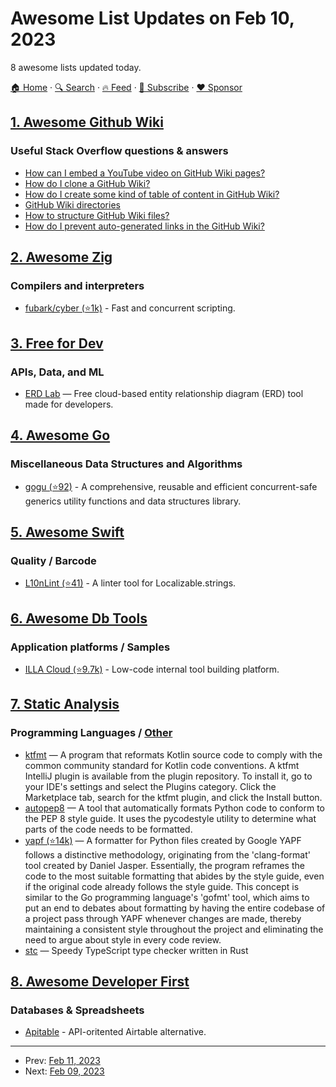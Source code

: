 # Awesome List Updates on Feb 10, 2023

8 awesome lists updated today.

[🏠 Home](/README.md) · [🔍 Search](https://www.trackawesomelist.com/search/) · [🔥 Feed](https://www.trackawesomelist.com/rss.xml) · [📮 Subscribe](https://trackawesomelist.us17.list-manage.com/subscribe?u=d2f0117aa829c83a63ec63c2f&id=36a103854c) · [❤️  Sponsor](https://github.com/sponsors/theowenyoung)



## [1. Awesome Github Wiki](/content/MyHoneyBadger/awesome-github-wiki/README.md)

### Useful Stack Overflow questions & answers

*   [How can I embed a YouTube video on GitHub Wiki pages?](https://stackoverflow.com/questions/11804820/how-can-i-embed-a-youtube-video-on-github-wiki-pages)
*   [How do I clone a GitHub Wiki?](https://stackoverflow.com/questions/15080848/how-do-i-clone-a-github-wiki)
*   [How do I create some kind of table of content in GitHub Wiki?](https://stackoverflow.com/questions/18244417/how-do-i-create-some-kind-of-table-of-content-in-github-wiki)
*   [GitHub Wiki directories](https://stackoverflow.com/questions/11088285/github-wiki-directories)
*   [How to structure GitHub Wiki files?](https://stackoverflow.com/questions/24236829/how-to-structure-github-wiki-files)
*   [How do I prevent auto-generated links in the GitHub Wiki?](https://stackoverflow.com/questions/25706012/how-do-i-prevent-auto-generated-links-in-the-github-wiki)

## [2. Awesome Zig](/content/catdevnull/awesome-zig/README.md)

### Compilers and interpreters

*   [fubark/cyber (⭐1k)](https://github.com/fubark/cyber) - Fast and concurrent scripting.

## [3. Free for Dev](/content/ripienaar/free-for-dev/README.md)

### APIs, Data, and ML

*   [ERD Lab](https://www.erdlab.io) —  Free cloud-based entity relationship diagram (ERD) tool made for developers.

## [4. Awesome Go](/content/avelino/awesome-go/README.md)

### Miscellaneous Data Structures and Algorithms

*   [gogu (⭐92)](https://github.com/esimov/gogu) - A comprehensive, reusable and efficient concurrent-safe generics utility functions and data structures library.

## [5. Awesome Swift](/content/matteocrippa/awesome-swift/README.md)

### Quality / Barcode

*   [L10nLint (⭐41)](https://github.com/s2mr/L10nLint) - A linter tool for Localizable.strings.

## [6. Awesome Db Tools](/content/mgramin/awesome-db-tools/README.md)

### Application platforms / Samples

*   [ILLA Cloud (⭐9.7k)](https://github.com/illacloud/illa-builder) - Low-code internal tool building platform.

## [7. Static Analysis](/content/analysis-tools-dev/static-analysis/README.md)

### Programming Languages / [Other](#other-1)

*   [ktfmt](https://facebook.github.io/ktfmt/) — A program that reformats Kotlin source code to comply with the common community standard for Kotlin code conventions.
    A ktfmt IntelliJ plugin is available from the plugin repository. To install it, go to your IDE's settings and select the Plugins category. Click the Marketplace tab, search for the ktfmt plugin, and click the Install button.
*   [autopep8](https://pypi.org/project/autopep8/) — A tool that automatically formats Python code to conform to the PEP 8 style guide.
    It uses the pycodestyle utility to determine what parts of the code needs to be formatted.
*   [yapf (⭐14k)](https://github.com/google/yapf) — A formatter for Python files created by Google
    YAPF follows a distinctive methodology, originating from the 'clang-format' tool created by Daniel Jasper. Essentially, the program reframes the code to the most suitable formatting that abides by the style guide, even if the original code already follows the style guide. This concept is similar to the Go programming language's 'gofmt' tool, which aims to put an end to debates about formatting by having the entire codebase of a project pass through YAPF whenever changes are made, thereby maintaining a consistent style throughout the project and eliminating the need to argue about style in every code review.
*   [stc](https://stc.dudy.dev) — Speedy TypeScript type checker written in Rust

## [8. Awesome Developer First](/content/agamm/awesome-developer-first/README.md)

### Databases & Spreadsheets

*   [Apitable](https://apitable.com/) - API-oritented Airtable alternative.

---

- Prev: [Feb 11, 2023](/content/2023/02/11/README.md)
- Next: [Feb 09, 2023](/content/2023/02/09/README.md)